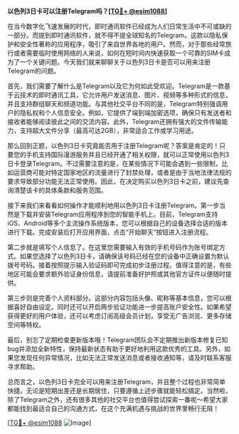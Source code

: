 **以色列3日卡可以注册Telegram吗？[[TG💪+ @esim1088](https://t.me/s/esim1088)]**

在当今数字化飞速发展的时代，即时通讯软件已经成为人们日常生活中不可或缺的一部分。而提到即时通讯软件，就不得不提全球知名的Telegram。这款以隐私保护和安全性著称的应用程序，吸引了来自世界各地的用户。然而，对于那些经常旅行或者需要临时使用网络的人来说，如何在短时间内快速获取一个可靠的SIM卡成为了一个关键问题。今天我们就来聊聊关于以色列3日卡是否可以用来注册Telegram的问题。

首先，我们需要了解什么是Telegram以及它为何如此受欢迎。Telegram是一款基于云技术的即时通讯工具，它允许用户发送消息、图片、视频等多种形式的信息，并且支持群组聊天和频道功能。与其他社交平台不同的是，Telegram特别强调用户的隐私权和个人信息安全。例如，它提供了端到端加密选项，确保只有发送者和接收者能够阅读彼此之间的交流内容。此外，Telegram还拥有强大的文件传输能力，支持超大文件分享（最高可达2GB），非常适合工作或学习用途。

那么回到正题，以色列3日卡究竟能否用于注册Telegram呢？答案是肯定的！只要您的手机支持国际漫游服务并且已经开通了相关权限，就可以正常使用以色列3日卡登录Telegram。不过需要注意的是，在某些情况下可能会遇到一些限制，比如运营商可能对特定国家地区的流量进行了封禁处理，或者是由于当地法律法规的要求导致部分功能无法正常使用。因此，在决定购买以色列3日卡之前，建议先查询清楚该卡的具体条款和服务范围。

接下来我们来看看如何操作才能顺利地用以色列3日卡注册Telegram。第一步当然是下载并安装Telegram应用程序到您的智能手机上。目前，Telegram支持iOS、Android等多个主流操作系统版本，您可以根据自己的设备选择合适的版本进行下载。完成安装后打开应用界面，点击“开始聊天”按钮进入注册流程。

第二步就是填写个人信息了。在这里您需要输入有效的手机号码作为账号绑定方式。如果您选择了以色列3日卡，请确保该号码已经在您的设备中正确设置为默认拨号号码。接着按照提示输入验证码即可完成初步注册过程。值得注意的是，有些地区可能会要求额外验证身份信息，请提前准备好护照或其他官方证件以便随时提供。

第三步则是完善个人资料部分。这部分内容包括头像、昵称等基本信息，您可以根据喜好自由设定。同时还可以开启两步验证功能进一步提高账户安全性。如果希望获得更好的用户体验，还可以考虑订阅高级会员计划，享受无广告浏览、更多存储空间等特权。

最后，别忘了定期检查更新版本哦！Telegram团队会不定期推出新版本修复已知bug并添加全新特性，保持最新状态有助于更好地利用这款优秀的工具。另外，如果您发现任何异常情况，比如无法正常发送消息或者接收通知等，请及时联系客服寻求帮助。

总而言之，以色列3日卡完全可以用来注册Telegram，并且整个过程也非常简单快捷。无论是短期出差还是长期居住，只要遵循上述步骤就能轻松搞定。当然啦，除了Telegram之外，还有很多其他的社交平台也值得尝试探索一番呢～希望大家都能找到最适合自己的沟通方式，在这个充满机遇与挑战的世界里畅行无阻！

[[TG💪+ @esim1088](https://t.me/s/esim1088) ![Image](https://i.postimg.cc/4NQfJmqS/Snipaste-2025-05-13-00-14-12.png)]